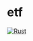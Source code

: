 # etf

[![Rust](https://github.com/ckampfe/etf/actions/workflows/rust.yml/badge.svg)](https://github.com/ckampfe/etf/actions/workflows/rust.yml)
